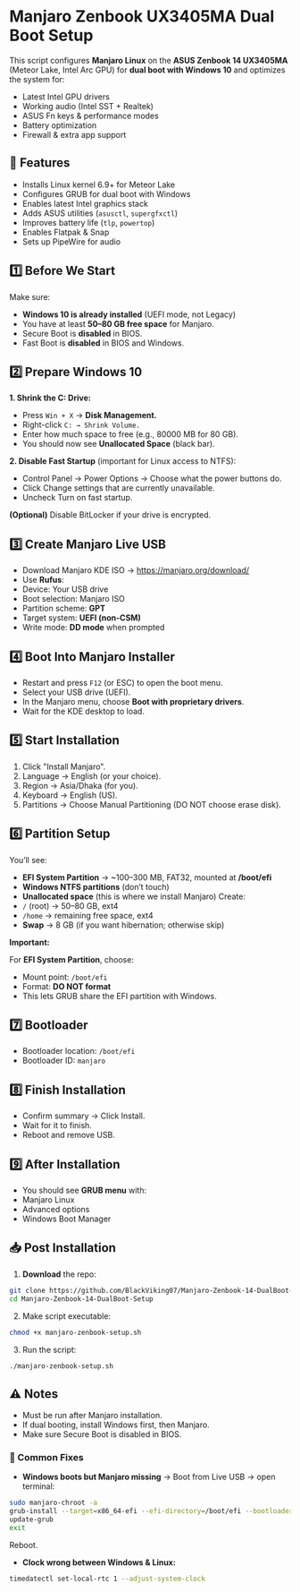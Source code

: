 # Manjaro Zenbook UX3405MA Dual Boot Setup

This script configures **Manjaro Linux** on the **ASUS Zenbook 14 UX3405MA** (Meteor Lake, Intel Arc GPU) for **dual boot with Windows 10** and optimizes the system for:
- Latest Intel GPU drivers
- Working audio (Intel SST + Realtek)
- ASUS Fn keys & performance modes
- Battery optimization
- Firewall & extra app support

## 🚀 Features
- Installs Linux kernel 6.9+ for Meteor Lake
- Configures GRUB for dual boot with Windows
- Enables latest Intel graphics stack
- Adds ASUS utilities (``asusctl``, ``supergfxctl``)
- Improves battery life (``tlp``, ``powertop``)
- Enables Flatpak & Snap
- Sets up PipeWire for audio

## 1️⃣ Before We Start
Make sure:

- **Windows 10 is already installed** (UEFI mode, not Legacy)
- You have at least **50–80 GB free space** for Manjaro.
- Secure Boot is **disabled** in BIOS.
- Fast Boot is **disabled** in BIOS and Windows.

## 2️⃣ Prepare Windows 10
**1. Shrink the C: Drive:**
- Press ```Win + X``` →  **Disk Management.**
- Right-click ``C: → Shrink Volume.``
- Enter how much space to free (e.g., 80000 MB for 80 GB).
- You should now see **Unallocated Space** (black bar).

**2. Disable Fast Startup** (important for Linux access to NTFS):
- Control Panel → Power Options → Choose what the power buttons do.
- Click Change settings that are currently unavailable.
- Uncheck Turn on fast startup.

**(Optional)** Disable BitLocker if your drive is encrypted.

## 3️⃣ Create Manjaro Live USB
- Download Manjaro KDE ISO → https://manjaro.org/download/
- Use **Rufus**:
 - Device: Your USB drive
 - Boot selection: Manjaro ISO
 - Partition scheme: **GPT**
 - Target system: **UEFI (non-CSM)**
 - Write mode: **DD mode** when prompted

## 4️⃣ Boot Into Manjaro Installer
- Restart and press ``F12`` (or ESC) to open the boot menu.
- Select your USB drive (UEFI).
- In the Manjaro menu, choose **Boot with proprietary drivers**.
- Wait for the KDE desktop to load.

## 5️⃣ Start Installation
1. Click "Install Manjaro".
2. Language → English (or your choice).
3. Region → Asia/Dhaka (for you).
4. Keyboard → English (US).
5. Partitions → Choose Manual Partitioning (DO NOT choose erase disk).

## 6️⃣ Partition Setup
You’ll see:
 - **EFI System Partition** → ~100–300 MB, FAT32, mounted at ******/boot/efi******
 - **Windows NTFS partitions** (don’t touch)
 - **Unallocated space** (this is where we install Manjaro)
Create:
 - ```/``` (root) → 50–80 GB, ext4
 - ```/home``` → remaining free space, ext4
 - **Swap** → 8 GB (if you want hibernation; otherwise skip)

**Important:**

 For **EFI System Partition**, choose:
- Mount point: ```/boot/efi```
- Format: **DO NOT format**
- This lets GRUB share the EFI partition with Windows.

## 7️⃣ Bootloader
- Bootloader location: ``/boot/efi``
- Bootloader ID: ``manjaro``

## 8️⃣ Finish Installation
- Confirm summary → Click Install.
- Wait for it to finish.
- Reboot and remove USB.

## 9️⃣ After Installation
- You should see **GRUB menu** with:
 - Manjaro Linux
 - Advanced options
 - Windows Boot Manager

## 📥 Post Installation
1. **Download** the repo:
```bash
git clone https://github.com/BlackViking07/Manjaro-Zenbook-14-DualBoot-Setup.git
cd Manjaro-Zenbook-14-DualBoot-Setup
```
2. Make script executable:
```bash
chmod +x manjaro-zenbook-setup.sh
```

3. Run the script:
```bash
./manjaro-zenbook-setup.sh
```

## ⚠️ Notes
- Must be run after Manjaro installation.
- If dual booting, install Windows first, then Manjaro.
- Make sure Secure Boot is disabled in BIOS.

### 🔧 Common Fixes
 - **Windows boots but Manjaro missing** → Boot from Live USB → open terminal:

```bash
sudo manjaro-chroot -a
grub-install --target=x86_64-efi --efi-directory=/boot/efi --bootloader-id=manjaro
update-grub
exit
```

Reboot.
 
 - **Clock wrong between Windows & Linux:**

```bash
timedatectl set-local-rtc 1 --adjust-system-clock
```
